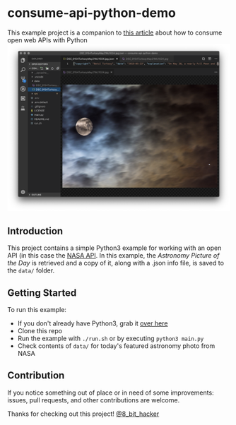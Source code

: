 # consume-api-python-demo
This example project is a companion to [this article](https://itnext.io/consuming-web-apis-with-python-fa9b751d2c75) about how to consume open web APIs with Python
![](preview.png)

## Introduction
This project contains a simple Python3 example for working with an open API (in this case the [NASA API](https://api.nasa.gov/api.html#apod).
In this example, the _Astronomy Picture of the Day_ is retrieved and a copy of it, along with a .json info file, is saved to the `data/` folder.

## Getting Started
To run this example:
* If you don't already have Python3, grab it [over here](https://www.python.org/downloads/)
* Clone this repo
* Run the example with `./run.sh` or by executing `python3 main.py`
* Check contents of `data/` for today's featured astronomy photo from NASA

## Contribution
If you notice something out of place or in need of some improvements: issues, pull requests, and other contributions are welcome.

Thanks for checking out this project!
[@8_bit_hacker](https://twitter.com/8_bit_hacker)
